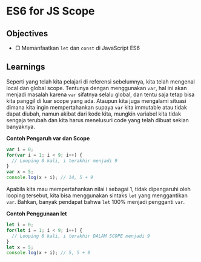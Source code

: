 # ES6 for JS Scope

## Objectives

- ▢ Memanfaatkan `let` dan `const` di JavaScript ES6

## Learnings

Seperti yang telah kita pelajari di referensi sebelumnya, kita telah mengenal local dan global scope. Tentunya dengan menggunakan `var`, hal ini akan menjadi masalah karena `var` sifatnya selalu global, dan tentu saja tetap bisa kita panggil di luar scope yang ada. Ataupun kita juga mengalami situasi dimana kita ingin mempertahankan supaya `var` kita immutable atau tidak dapat diubah, namun akibat dari kode kita, mungkin variabel kita tidak sengaja terubah dan kita harus menelusuri code yang telah dibuat sekian banyaknya.

**Contoh Pengaruh var dan Scope**
```javascript
var i = 0;
for(var i = 1; i < 9; i++) {
  // Looping 8 kali, i terakhir menjadi 9
}
var x = 5;
console.log(x + i); // 14, 5 + 9
```

Apabila kita mau mempertahankan nilai i sebagai 1, tidak dipengaruhi oleh looping tersebut, kita bisa menggunakan sintaks `let` yang menggantikan `var`. Bahkan, banyak pendapat bahwa `let` 100% menjadi pengganti `var`.

**Contoh Penggunaan let**
```javascript
let i = 0;
for(let i = 1; i < 9; i++) {
  // Looping 8 kali, i terakhir DALAM SCOPE menjadi 9
}
let x = 5;
console.log(x + i); // 5, 5 + 0
```
